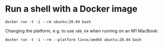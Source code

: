 # Run a shell with a Docker image

```
docker run -t -i --rm ubuntu:20.04 bash
```

Changing the platform, e.g. to use `x86_64` when running on an M1 MacBook:

```
docker run -t -i --rm --platform linux/amd64 ubuntu:20.04 bash
```
